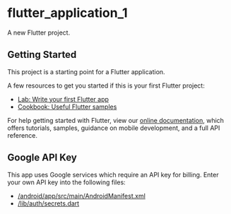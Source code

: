 # flutter_application_1

A new Flutter project.

## Getting Started

This project is a starting point for a Flutter application.

A few resources to get you started if this is your first Flutter project:

- [Lab: Write your first Flutter app](https://flutter.dev/docs/get-started/codelab)
- [Cookbook: Useful Flutter samples](https://flutter.dev/docs/cookbook)

For help getting started with Flutter, view our
[online documentation](https://flutter.dev/docs), which offers tutorials,
samples, guidance on mobile development, and a full API reference.

## Google API Key
This app uses Google services which require an API key for billing. Enter your own API key into the following files:
- [/android/app/src/main/AndroidManifest.xml](/android/app/src/main/AndroidManifest.xml)
- [/lib/auth/secrets.dart](/lib/auth/secrets.dart)
